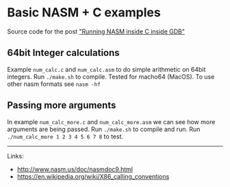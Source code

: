 # Basic NASM + C examples

Source code for the post ["Running NASM inside C inside GDB"](http://yaraslav.com/2016/12/08/nasm-c-gdb.html)

## 64bit Integer calculations

Example `num_calc.c` and `num_calc.asm` to do simple arithmetic on 64bit integers.
Run `./make.sh` to compile. Tested for macho64 (MacOS). To use other nasm formats see `nasm -hf`

## Passing more arguments

In example `num_calc_more.c` and `num_calc_more.asm` we can see how more arguments are being passed.
Run `./make.sh` to compile and run.
Run `./num_calc_more 1 2 3 4 5 6 7 8` to test.

---
Links:
* http://www.nasm.us/doc/nasmdoc9.html
* https://en.wikipedia.org/wiki/X86_calling_conventions
